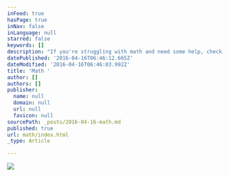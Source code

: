 ```yaml
---
inFeed: true
hasPage: true
inNav: false
inLanguage: null
starred: false
keywords: []
description: "If you're struggling with math and need some help, check out the following links! https://www.khanacademy.org/, https://www.youtube.com/user/patrickJMT/playlists "
datePublished: '2016-04-16T06:46:12.665Z'
dateModified: '2016-04-16T06:46:03.992Z'
title: 'Math '
author: []
authors: []
publisher:
  name: null
  domain: null
  url: null
  favicon: null
sourcePath: _posts/2016-04-16-math.md
published: true
url: math/index.html
_type: Article

---
```

![](https://the-grid-user-content.s3-us-west-2.amazonaws.com/1da60f38-afc3-421f-b3fa-02f0c801c8fd.jpg)